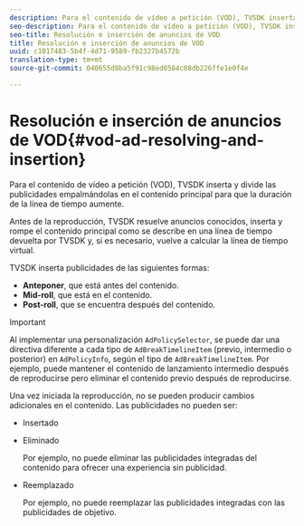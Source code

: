 ```yaml
---
description: Para el contenido de vídeo a petición (VOD), TVSDK inserta y divide las publicidades empalmándolas en el contenido principal para que la duración de la línea de tiempo aumente.
seo-description: Para el contenido de vídeo a petición (VOD), TVSDK inserta y divide las publicidades empalmándolas en el contenido principal para que la duración de la línea de tiempo aumente.
seo-title: Resolución e inserción de anuncios de VOD
title: Resolución e inserción de anuncios de VOD
uuid: c1017483-5b4f-4d71-9589-fb2327b4572b
translation-type: tm+mt
source-git-commit: 040655d8ba5f91c98ed0584c08db226ffe1e0f4e

---
```



# Resolución e inserción de anuncios de VOD{#vod-ad-resolving-and-insertion}

Para el contenido de vídeo a petición (VOD), TVSDK inserta y divide las publicidades empalmándolas en el contenido principal para que la duración de la línea de tiempo aumente.

Antes de la reproducción, TVSDK resuelve anuncios conocidos, inserta y rompe el contenido principal como se describe en una línea de tiempo devuelta por TVSDK y, si es necesario, vuelve a calcular la línea de tiempo virtual.

TVSDK inserta publicidades de las siguientes formas:

* **Anteponer**, que está antes del contenido.
* **Mid-roll**, que está en el contenido.
* **Post-roll**, que se encuentra después del contenido.

>[!IMPORTANT]
>
>Al implementar una personalización `AdPolicySelector`, se puede dar una directiva diferente a cada tipo de `AdBreakTimelineItem` (previo, intermedio o posterior) en `AdPolicyInfo`, según el tipo de `AdBreakTimelineItem`. Por ejemplo, puede mantener el contenido de lanzamiento intermedio después de reproducirse pero eliminar el contenido previo después de reproducirse.

Una vez iniciada la reproducción, no se pueden producir cambios adicionales en el contenido. Las publicidades no pueden ser:

* Insertado
* Eliminado

   Por ejemplo, no puede eliminar las publicidades integradas del contenido para ofrecer una experiencia sin publicidad.
* Reemplazado

   Por ejemplo, no puede reemplazar las publicidades integradas con las publicidades de objetivo.

